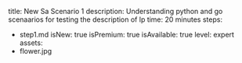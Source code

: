 title: New Sa Scenario 1
description: Understanding python and go scenaarios for testing the description of lp
time: 20 minutes
steps: 
  - step1.md
isNew: true
isPremium: true
isAvailable: true
level: expert
assets:
  - flower.jpg
